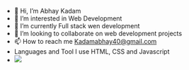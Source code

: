 - 👋 Hi, I’m Abhay Kadam
- 👀 I’m interested in Web Development 
- 🌱 I’m currently Full stack wen development
- 💞️ I’m looking to collaborate on web development projects
- 📫 How to reach me Kadamabhay40@gmail.com
- Languages and Tool I use HTML, CSS and Javascript
-   ![](https://img.shields.io/badge/Code-HTML5-informational?style=flat&logo=HTML5&color=E34F26)
<!---
AbhayKadam57/AbhayKadam57 is a ✨ special ✨ repository because its `README.md` (this file) appears on your GitHub profile.
You can click the Preview link to take a look at your changes.
--->
